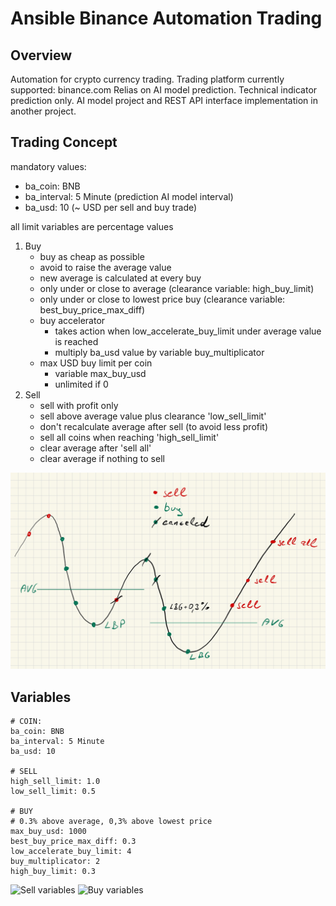 # Ansible Binance Automation Trading

## Overview
Automation for crypto currency trading. 
Trading platform currently supported: binance.com
Relias on AI model prediction. Technical indicator prediction only. 
AI model project and REST API interface implementation in another project. 

## Trading Concept
mandatory values:
- ba_coin: BNB 
- ba_interval: 5 Minute (prediction AI model interval)
- ba_usd: 10 (~ USD per sell and buy trade)

all limit variables are percentage values
1. Buy
   - buy as cheap as possible
   - avoid to raise the average value
   - new average is calculated at every buy
   - only under or close to average (clearance variable: high_buy_limit)
   - only under or close to lowest price buy (clearance variable: best_buy_price_max_diff)
   - buy accelerator
     - takes action when low_accelerate_buy_limit under average value is reached
     - multiply ba_usd value by variable buy_multiplicator 
   - max USD buy limit per coin 
     - variable max_buy_usd
     - unlimited if 0
2. Sell
   - sell with profit only
   - sell above average value plus clearance 'low_sell_limit'
   - don't recalculate average after sell (to avoid less profit)
   - sell all coins when reaching 'high_sell_limit'
   - clear average after 'sell all'
   - clear average if nothing to sell
   
![Sell/Buy](https://github.com/maxrainer/ansible-binance/blob/main/images/automation_image1.jpg)

## Variables
```
# COIN:
ba_coin: BNB
ba_interval: 5 Minute
ba_usd: 10

# SELL
high_sell_limit: 1.0
low_sell_limit: 0.5

# BUY
# 0.3% above average, 0,3% above lowest price
max_buy_usd: 1000  
best_buy_price_max_diff: 0.3
low_accelerate_buy_limit: 4
buy_multiplicator: 2
high_buy_limit: 0.3
```

![Sell variables](https://github.com/maxrainer/ansible-binance/blob/main/images/Automation-Ideads-16.jpg)
![Buy variables](https://github.com/maxrainer/ansible-binance/blob/main/images/Automation-Ideads-17.jpg)
